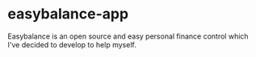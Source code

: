 # easybalance-app
Easybalance is an open source and easy personal finance control which I've decided to develop to help myself.
